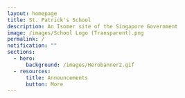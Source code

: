 ```yaml
---
layout: homepage
title: St. Patrick's School
description: An Isomer site of the Singapore Government
image: /images/School Logo (Transparent).png
permalink: /
notification: ""
sections:
  - hero:
      background: /images/Herobanner2.gif
  - resources:
      title: Announcements
      button: More
---
```

